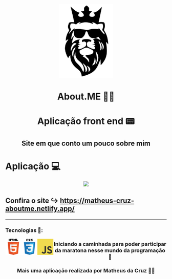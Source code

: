 <h1 align="center">
<br>
  <img src="/images/lion.png" alt="About.ME" width="170">
<br>
<br> 
  About.ME 👨‍💻
</h1>

# <p align="center"> Aplicação front end 📟</p>

## <p align="center">Site em que conto um pouco sobre mim</p>

# Aplicação 💻 

<p align="center">
  <img src="https://github.com/mathwcruz/About.ME/blob/master/GIF-About.ME.gif" width="1000px"/>
</p>

## <p align = "left" target="_blank"> Confira o site ↪️ https://matheus-cruz-aboutme.netlify.app/ </p>

 <hr />

 ### Tecnologias 🚀:
<img align="left" alt="HTML5" width="50px" src="https://raw.githubusercontent.com/github/explore/80688e429a7d4ef2fca1e82350fe8e3517d3494d/topics/html/html.png" />
<img align="left" alt="CSS3" width="50px" src="https://raw.githubusercontent.com/github/explore/80688e429a7d4ef2fca1e82350fe8e3517d3494d/topics/css/css.png" />
<img align="left" alt="JavaScript" width="50px" src="https://raw.githubusercontent.com/github/explore/80688e429a7d4ef2fca1e82350fe8e3517d3494d/topics/javascript/javascript.png" />

 ### <p align="center">Iniciando a caminhada para poder participar da maratona nesse mundo da programação 🏃‍</p>

 ### <p align="center">Mais uma aplicação realizada por Matheus da Cruz 👨‍💻</p>

